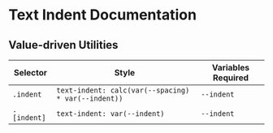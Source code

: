 # Text Indent Documentation

## Value-driven Utilities

| Selector    | Style                                               | Variables Required |
| ----------- | --------------------------------------------------- | ------------------ |
| `.indent`   | `text-indent: calc(var(--spacing) * var(--indent))` | `--indent`         |
| `.[indent]` | `text-indent: var(--indent)`                        | `--indent`         |

